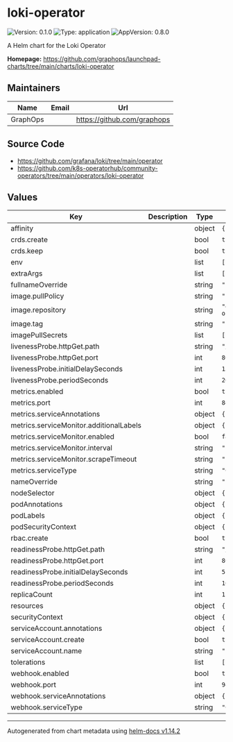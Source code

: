 # loki-operator

![Version: 0.1.0](https://img.shields.io/badge/Version-0.1.0-informational?style=flat-square) ![Type: application](https://img.shields.io/badge/Type-application-informational?style=flat-square) ![AppVersion: 0.8.0](https://img.shields.io/badge/AppVersion-0.8.0-informational?style=flat-square)

A Helm chart for the Loki Operator

**Homepage:** <https://github.com/graphops/launchpad-charts/tree/main/charts/loki-operator>

## Maintainers

| Name | Email | Url |
| ---- | ------ | --- |
| GraphOps |  | <https://github.com/graphops> |

## Source Code

* <https://github.com/grafana/loki/tree/main/operator>
* <https://github.com/k8s-operatorhub/community-operators/tree/main/operators/loki-operator>

## Values

| Key | Description | Type | Default |
|-----|-------------|------|---------|
 | affinity |  | object | `{}` |
 | crds.create |  | bool | `true` |
 | crds.keep |  | bool | `true` |
 | env |  | list | `[]` |
 | extraArgs |  | list | `[]` |
 | fullnameOverride |  | string | `""` |
 | image.pullPolicy |  | string | `"IfNotPresent"` |
 | image.repository |  | string | `"docker.io/grafana/loki-operator"` |
 | image.tag |  | string | `""` |
 | imagePullSecrets |  | list | `[]` |
 | livenessProbe.httpGet.path |  | string | `"/healthz"` |
 | livenessProbe.httpGet.port |  | int | `8081` |
 | livenessProbe.initialDelaySeconds |  | int | `15` |
 | livenessProbe.periodSeconds |  | int | `20` |
 | metrics.enabled |  | bool | `true` |
 | metrics.port |  | int | `8443` |
 | metrics.serviceAnnotations |  | object | `{}` |
 | metrics.serviceMonitor.additionalLabels |  | object | `{}` |
 | metrics.serviceMonitor.enabled |  | bool | `false` |
 | metrics.serviceMonitor.interval |  | string | `"15s"` |
 | metrics.serviceMonitor.scrapeTimeout |  | string | `"10s"` |
 | metrics.serviceType |  | string | `"ClusterIP"` |
 | nameOverride |  | string | `""` |
 | nodeSelector |  | object | `{}` |
 | podAnnotations |  | object | `{}` |
 | podLabels |  | object | `{}` |
 | podSecurityContext |  | object | `{}` |
 | rbac.create |  | bool | `true` |
 | readinessProbe.httpGet.path |  | string | `"/readyz"` |
 | readinessProbe.httpGet.port |  | int | `8081` |
 | readinessProbe.initialDelaySeconds |  | int | `5` |
 | readinessProbe.periodSeconds |  | int | `10` |
 | replicaCount |  | int | `1` |
 | resources |  | object | `{}` |
 | securityContext |  | object | `{}` |
 | serviceAccount.annotations |  | object | `{}` |
 | serviceAccount.create |  | bool | `true` |
 | serviceAccount.name |  | string | `""` |
 | tolerations |  | list | `[]` |
 | webhook.enabled |  | bool | `true` |
 | webhook.port |  | int | `9443` |
 | webhook.serviceAnnotations |  | object | `{}` |
 | webhook.serviceType |  | string | `"ClusterIP"` |

----------------------------------------------
Autogenerated from chart metadata using [helm-docs v1.14.2](https://github.com/norwoodj/helm-docs/releases/v1.14.2)
